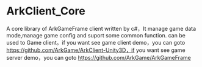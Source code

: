 # ArkClient_Core
A core library of ArkGameFrame client written by c#，It manage game data mode,manage game config and suport some common function. can be used to Game client。if you want see game client demo，you can goto https://github.com/ArkGame/ArkClient-Unity3D，if you want see game server demo，you can goto https://github.com/ArkGame/ArkGameFrame
